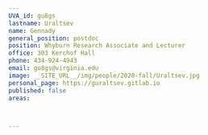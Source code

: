 ```yaml
---
UVA_id: gu8gs
lastname: Uraltsev
name: Gennady
general_position: postdoc
position: Whyburn Research Associate and Lecturer
office: 303 Kerchof Hall
phone: 434-924-4943
email: gu8gs@virginia.edu 
image: __SITE_URL__/img/people/2020-fall/Uraltsev.jpg
personal_page: https://guraltsev.gitlab.io
published: false
areas:



---
```

